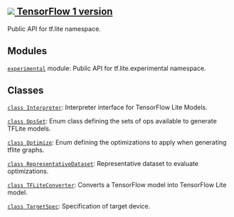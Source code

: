 [ ![](https://tensorflow.google.cn/images/tf_logo_32px.png) TensorFlow 1
version](/versions/r1.15/api_docs/python/tf/lite)  
---  
  
Public API for tf.lite namespace.

## Modules

[`experimental`](https://tensorflow.google.cn/api_docs/python/tf/lite/experimental)
module: Public API for tf.lite.experimental namespace.

## Classes

[`class
Interpreter`](https://tensorflow.google.cn/api_docs/python/tf/lite/Interpreter):
Interpreter interface for TensorFlow Lite Models.

[`class OpsSet`](https://tensorflow.google.cn/api_docs/python/tf/lite/OpsSet):
Enum class defining the sets of ops available to generate TFLite models.

[`class
Optimize`](https://tensorflow.google.cn/api_docs/python/tf/lite/Optimize):
Enum defining the optimizations to apply when generating tflite graphs.

[`class
RepresentativeDataset`](https://tensorflow.google.cn/api_docs/python/tf/lite/RepresentativeDataset):
Representative dataset to evaluate optimizations.

[`class
TFLiteConverter`](https://tensorflow.google.cn/api_docs/python/tf/lite/TFLiteConverter):
Converts a TensorFlow model into TensorFlow Lite model.

[`class
TargetSpec`](https://tensorflow.google.cn/api_docs/python/tf/lite/TargetSpec):
Specification of target device.

